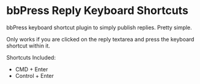 bbPress Reply Keyboard Shortcuts
===================

bbPress keyboard shortcut plugin to simply publish replies. Pretty simple.

Only works if you are clicked on the reply textarea and press the keyboard shortcut within it.

Shortcuts Included:

- CMD + Enter
- Control + Enter
